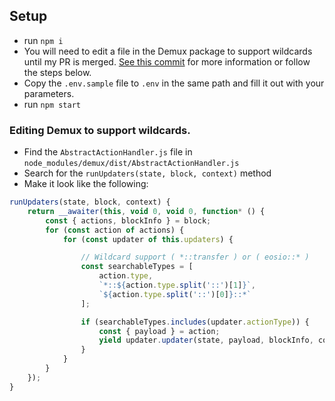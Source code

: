 ## Setup

- run `npm i`
- You will need to edit a file in the Demux package to support wildcards until my PR is merged.
    [See this commit](https://github.com/EOSIO/demux-js/pull/47/commits/a12f9e0a97ae5aad758921fe419d5982e09cb029) for more information or follow the steps below.
- Copy the `.env.sample` file to `.env` in the same path and fill it out with your parameters.
- run `npm start`



### Editing Demux to support wildcards.

- Find the `AbstractActionHandler.js` file in `node_modules/demux/dist/AbstractActionHandler.js` 
- Search for the `runUpdaters(state, block, context)` method
- Make it look like the following:

```js
runUpdaters(state, block, context) {
    return __awaiter(this, void 0, void 0, function* () {
        const { actions, blockInfo } = block;
        for (const action of actions) {
            for (const updater of this.updaters) {

                // Wildcard support ( *::transfer ) or ( eosio::* )
                const searchableTypes = [
                    action.type,
                    `*::${action.type.split('::')[1]}`,
                    `${action.type.split('::')[0]}::*`
                ];

                if (searchableTypes.includes(updater.actionType)) {
                    const { payload } = action;
                    yield updater.updater(state, payload, blockInfo, context);
                }
            }
        }
    });
}
```
